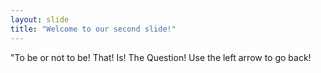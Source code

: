 ```yaml
---
layout: slide
title: "Welcome to our second slide!"
---
```

"To be or not to be! That! Is! The Question!
Use the left arrow to go back!